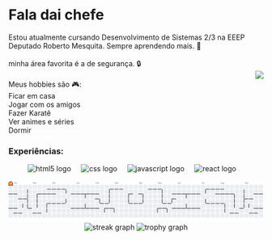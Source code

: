 <h1 align="left">Fala dai chefe</h1>

<p align="left">Estou atualmente cursando Desenvolvimento de Sistemas 2/3 na  EEEP Deputado Roberto Mesquita. Sempre aprendendo mais. 🚀<br><br>minha área favorita é a de segurança. 🔒 <br><img align="right" height="200" src="https://media.tenor.com/FH4xWxbhf2kAAAAi/pokemon.gif"  /><br>Meus hobbies são 🎮:<br>Ficar em casa<br>Jogar com os amigos<br>Fazer Karatê <br>Ver animes e séries<br>Dormir</p> 

<h3 align="left">Experiências:</h3>

<div align="center">
  <img src="https://cdn.jsdelivr.net/gh/devicons/devicon/icons/html5/html5-original.svg" height="60" alt="html5 logo"  />
  <img width="12" />
  <img src="https://cdn.jsdelivr.net/gh/devicons/devicon/icons/css3/css3-original.svg" height="60" alt="css logo"  />
  <img width="12" />
  <img src="https://cdn.jsdelivr.net/gh/devicons/devicon/icons/javascript/javascript-original.svg" height="60" alt="javascript logo"  />
  <img width="12" />
  <img src="https://cdn.jsdelivr.net/gh/devicons/devicon/icons/react/react-original.svg" height="60" alt="react logo"  />
</div>
<br>

<picture>
  <source media="(prefers-color-scheme: dark)" srcset="https://raw.githubusercontent.com/RodolfoSantss/RodolfoSantss/output/pacman-contribution-graph-dark.svg">
  <source media="(prefers-color-scheme: light)" srcset="https://raw.githubusercontent.com/RodolfoSantss/RodolfoSantss/output/pacman-contribution-graph.svg">
  <img alt="pacman contribution graph" src="https://raw.githubusercontent.com/RodolfoSantss/RodolfoSantss/output/pacman-contribution-graph.svg">
</picture>

<div align="center">
  <img src="https://streak-stats.demolab.com?user=RodolfoSantss&locale=en&mode=daily&theme=dracula&hide_border=false&border_radius=5&order=3" height="150" alt="streak graph"  />
  <img src="https://github-profile-trophy.vercel.app?username=RodolfoSantss&theme=dracula&column=-1&row=1&margin-w=8&margin-h=8&no-bg=false&no-frame=false&order=4" height="150" alt="trophy graph"  />
</div>
